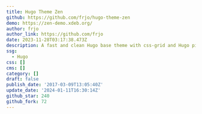 ```yaml
---
title: Hugo Theme Zen
github: https://github.com/frjo/hugo-theme-zen
demo: https://zen-demo.xdeb.org/
author: frjo
author_link: https://github.com/frjo
date: 2023-11-28T03:17:38.473Z
description: A fast and clean Hugo base theme with css-grid and Hugo pipes support.
ssg:
  - Hugo
css: []
cms: []
category: []
draft: false
publish_date: '2017-03-09T13:05:40Z'
update_date: '2024-01-11T16:30:14Z'
github_star: 240
github_fork: 72
---
```

